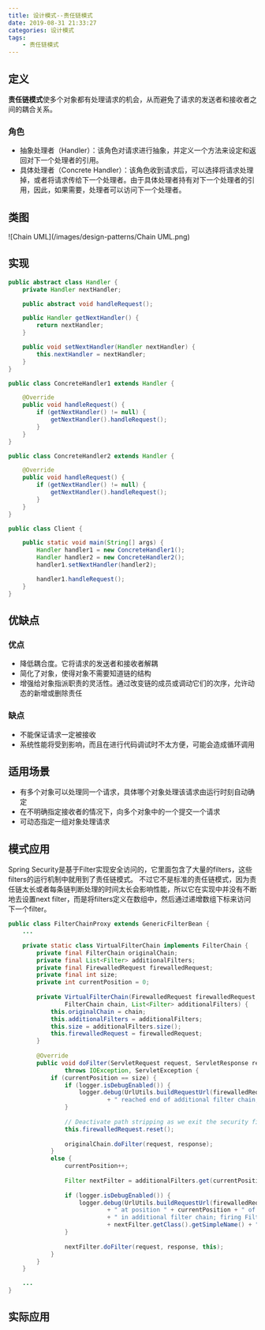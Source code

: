 ```yaml
---
title: 设计模式--责任链模式
date: 2019-08-31 21:33:27
categories: 设计模式
tags:
	- 责任链模式
---
```

## 定义
**责任链模式**使多个对象都有处理请求的机会，从而避免了请求的发送者和接收者之间的耦合关系。

### 角色
* 抽象处理者（Handler）：该角色对请求进行抽象，并定义一个方法来设定和返回对下一个处理者的引用。
* 具体处理者（Concrete Handler）：该角色收到请求后，可以选择将请求处理掉，或者将请求传给下一个处理者。由于具体处理者持有对下一个处理者的引用，因此，如果需要，处理者可以访问下一个处理者。

## 类图
![Chain UML](/images/design-patterns/Chain UML.png)

## 实现
```java
public abstract class Handler {
    private Handler nextHandler;

    public abstract void handleRequest();

    public Handler getNextHandler() {
        return nextHandler;
    }

    public void setNextHandler(Handler nextHandler) {
        this.nextHandler = nextHandler;
    }
}

public class ConcreteHandler1 extends Handler {

    @Override
    public void handleRequest() {
        if (getNextHandler() != null) {
            getNextHandler().handleRequest();
        }
    }
}

public class ConcreteHandler2 extends Handler {

    @Override
    public void handleRequest() {
        if (getNextHandler() != null) {
            getNextHandler().handleRequest();
        }
    }
}

public class Client {

    public static void main(String[] args) {
        Handler handler1 = new ConcreteHandler1();
        Handler handler2 = new ConcreteHandler2();
        handler1.setNextHandler(handler2);

        handler1.handleRequest();
    }
}
```

## 优缺点
### 优点
* 降低耦合度。它将请求的发送者和接收者解耦
* 简化了对象，使得对象不需要知道链的结构
* 增强给对象指派职责的灵活性。通过改变链的成员或调动它们的次序，允许动态的新增或删除责任

### 缺点
* 不能保证请求一定被接收
* 系统性能将受到影响，而且在进行代码调试时不太方便，可能会造成循环调用

## 适用场景
* 有多个对象可以处理同一个请求，具体哪个对象处理该请求由运行时刻自动确定
* 在不明确指定接收者的情况下，向多个对象中的一个提交一个请求
* 可动态指定一组对象处理请求

## 模式应用
Spring Security是基于Filter实现安全访问的，它里面包含了大量的filters，这些filters的运行机制中就用到了责任链模式。
不过它不是标准的责任链模式，因为责任链太长或者每条链判断处理的时间太长会影响性能，所以它在实现中并没有不断地去设置next filter，而是将filters定义在数组中，然后通过递增数组下标来访问下一个filter。
```java
public class FilterChainProxy extends GenericFilterBean {
    ...

    private static class VirtualFilterChain implements FilterChain {
        private final FilterChain originalChain;
        private final List<Filter> additionalFilters;
        private final FirewalledRequest firewalledRequest;
        private final int size;
        private int currentPosition = 0;
    
        private VirtualFilterChain(FirewalledRequest firewalledRequest,
                FilterChain chain, List<Filter> additionalFilters) {
            this.originalChain = chain;
            this.additionalFilters = additionalFilters;
            this.size = additionalFilters.size();
            this.firewalledRequest = firewalledRequest;
        }
    
        @Override
        public void doFilter(ServletRequest request, ServletResponse response)
                throws IOException, ServletException {
            if (currentPosition == size) {
                if (logger.isDebugEnabled()) {
                    logger.debug(UrlUtils.buildRequestUrl(firewalledRequest)
                            + " reached end of additional filter chain; proceeding with original chain");
                }
    
                // Deactivate path stripping as we exit the security filter chain
                this.firewalledRequest.reset();
    
                originalChain.doFilter(request, response);
            }
            else {
                currentPosition++;
    
                Filter nextFilter = additionalFilters.get(currentPosition - 1);
    
                if (logger.isDebugEnabled()) {
                    logger.debug(UrlUtils.buildRequestUrl(firewalledRequest)
                            + " at position " + currentPosition + " of " + size
                            + " in additional filter chain; firing Filter: '"
                            + nextFilter.getClass().getSimpleName() + "'");
                }
    
                nextFilter.doFilter(request, response, this);
            }
        }
    }

    ...
}
```

## 实际应用
